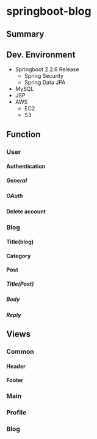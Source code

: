 # springboot-blog
## Summary
## Dev. Environment
* Springboot 2.2.6 Release
    * Spring Security
    * Spring Data JPA
* MySQL
* JSP
* AWS
    * EC2
    * S3
## Function
### User
#### Authentication
##### General
##### OAuth
#### Delete account
### Blog
#### Title(blog)
#### Category
#### Post
##### Title(Post)
##### Body
##### Reply
## Views
### Common
#### Header
#### Footer
### Main
### Profile
### Blog